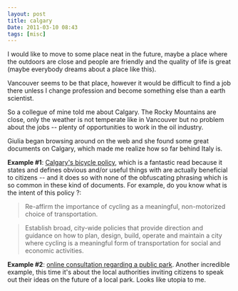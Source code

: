 ```yaml
---
layout: post
title: calgary
Date: 2011-03-10 08:43
tags: [misc]
---
```

 

I would like to move to some place neat in the future, maybe a place where the
outdoors are close and people are friendly and the quality of life is great
(maybe everybody dreams about a place like this).

Vancouver seems to be that place, however it would be difficult to find a job
there unless I change profession and become something else than a earth
scientist.

So a collegue of mine told me about Calgary. The Rocky Mountains are close,
only the weather is not temperate like in Vancouver but no problem about the
jobs -- plenty of opportunities to work in the oil industry.

Giulia began browsing around on the web and she found some great documents on
Calgary, which made me realize how so far behind Italy is.

**Example #1**: [Calgary's bicycle policy](http://www.calgary.ca/docgallery/bu/cityclerks/council_policies/tp011.pdf), which is a fantastic read because it states and defines obvious and/or useful things with are actually beneficial to citizens -- and it does so with none of the obfuscating phrasing which is so common in these kind of documents. For example, do you know what is the intent of this policy ?:

> Re-affirm the importance of cycling as a meaningful, non-motorized choice of transportation.

> Establish broad, city-wide policies that provide direction and guidance on how to plan, design, build, operate and maintain a city where cycling is a meaningful form of transportation for social and economic activities.

**Example #2**: [online consultation regarding a public park](http://www.calgarycitynews.com/2011/03/online-consultation-river-park-sandy.html). Another incredible example, this time it's about the local authorities inviting citizens to speak out their ideas on the future of a local park. Looks like utopia to me.
